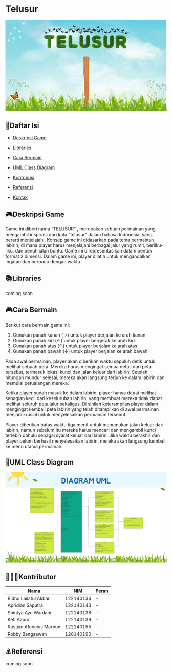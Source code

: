 # Telusur

![Homescreen](assets/main-screen.png)

## 📖Daftar Isi

- [Deskripsi Game](#deskripsi-game)

- [Libraries](#libraries)

- [Cara Bermain](#cara-bermain)

- [UML Class Diagram](#uml-class-diagram)

- [Kontribusi](#kontributor)

- [Referensi](#referensi)

- [Kontak](#kontak)

## 🎮Deskripsi Game

Game ini diberi nama “TELUSUR” , merupakan sebuah permainan yang mengambil inspirasi dari kata "telusur" dalam bahasa Indonesia, yang berarti menjelajahi. Konsep game ini didasarkan pada tema permainan labirin, di mana player harus menjelajahi berbagai jalur yang rumit, berliku-liku, dan penuh jalan buntu. Game ini direpresentasikan dalam bentuk format 2 dimensi. Dalam game ini, player dilatih untuk mengandalkan ingatan dan berpacu dengan waktu.

## 📚Libraries

coming soon

## 🎮Cara Bermain

Berikut cara bermain game ini:

1. Gunakan panah kanan (→) untuk player berjalan ke arah kanan
2. Gunakan panah kiri (←) untuk player bergerak ke arah kiri
3. Gunakan panah atas (↑) untuk player berjalan ke arah atas
4. Gunakan panah bawah (↓) untuk player berjalan ke arah bawah

Pada awal permainan, player akan diberikan waktu sepuluh detik untuk melihat sebuah peta. Mereka harus mengingat semua detail dari peta tersebut, termasuk lokasi kunci dan jalan keluar dari labirin. Setelah hitungan mundur selesai, mereka akan langsung terjun ke dalam labirin dan memulai petualangan mereka.

Ketika player sudah masuk ke dalam labirin, player hanya dapat melihat sebagian kecil dari keseluruhan labirin, yang membuat mereka tidak dapat melihat seluruh peta jalur sekaligus. Di sinilah keterampilan player dalam mengingat kembali peta labirin yang telah ditampilkan di awal permainan menjadi krusial untuk menyelesaikan permainan tersebut.

Player diberikan batas waktu tiga menit untuk menemukan jalan keluar dari labirin, namun sebelum itu mereka harus mencari dan
mengambil kunci terlebih dahulu sebagai syarat keluar dari labirin. Jika waktu berakhir dan player belum berhasil menyelesaikan labirin, mereka akan langsung kembali ke menu utama permainan.

## 📖UML Class Diagram

![UML](assets/UML.png)

## 👨🏽‍💻Kontributor

| Nama                    | NIM       | Peran |
| ----------------------- | --------- | ----- |
| Ridho Lailatul Akbar    | 122140136 | -     |
| Apridian Saputra        | 122140143 | -     |
| Shintya Ayu Wardani     | 122140138 | -     |
| Keti Azura              | 122140139 | -     |
| Rustian Afencius Marbun | 122140155 | -     |
| Robby Bangsawan         | 120140190 | -     |

## ⚓Referensi

coming soon
